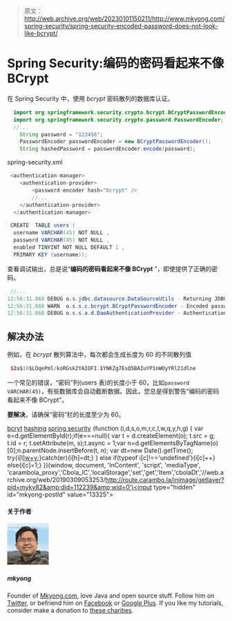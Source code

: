 > 原文：<http://web.archive.org/web/20230101150211/http://www.mkyong.com/spring-security/spring-security-encoded-password-does-not-look-like-bcrypt/>

# Spring Security:编码的密码看起来不像 BCrypt

在 Spring Security 中，使用 *bcrypt* 密码散列的数据库认证。

```java
  import org.springframework.security.crypto.bcrypt.BCryptPasswordEncoder;
  import org.springframework.security.crypto.password.PasswordEncoder;
  //...
	String password = "123456";
	PasswordEncoder passwordEncoder = new BCryptPasswordEncoder();
	String hashedPassword = passwordEncoder.encode(password);

```

spring-security.xml

```java
 <authentication-manager>
	<authentication-provider>
	    <password-encoder hash="bcrypt" />
	    //...
	</authentication-provider>
  </authentication-manager> 
```

```java
 CREATE  TABLE users (
  username VARCHAR(45) NOT NULL ,
  password VARCHAR(45) NOT NULL ,
  enabled TINYINT NOT NULL DEFAULT 1 ,
  PRIMARY KEY (username)); 
```

查看调试输出，总是说“**编码的密码看起来不像 BCrypt** ”，即使提供了正确的密码。

```java
 //...
12:56:31.868 DEBUG o.s.jdbc.datasource.DataSourceUtils - Returning JDBC Connection to DataSource
12:56:31.868 WARN  o.s.s.c.bcrypt.BCryptPasswordEncoder - Encoded password does not look like BCrypt
12:56:31.868 DEBUG o.s.s.a.d.DaoAuthenticationProvider - Authentication failed: password does not match stored value 
```

## 解决办法

例如，在 *bcrypt* 散列算法中，每次都会生成长度为 60 的不同散列值

```java
 $2a$10$LOqePml/koRGsk2YAIOFI.1YNKZg7EsQ5BAIuYP1nWOyYRl21dlne 
```

一个常见的错误，“密码”列(users 表)的长度小于 60，比如`password VARCHAR(45)`，有些数据库会自动截断数据。因此，您总是得到警告“编码的密码看起来不像 BCrypt”。

**要解决**，请确保“密码”栏的长度至少为 60。

[bcryt](http://web.archive.org/web/20190309053253/http://www.mkyong.com/tag/bcryt/) [hashing](http://web.archive.org/web/20190309053253/http://www.mkyong.com/tag/hashing/) [spring security](http://web.archive.org/web/20190309053253/http://www.mkyong.com/tag/spring-security/)![](img/1e73a701955db087f1b50d4f05f654f8.png) (function (i,d,s,o,m,r,c,l,w,q,y,h,g) { var e=d.getElementById(r);if(e===null){ var t = d.createElement(o); t.src = g; t.id = r; t.setAttribute(m, s);t.async = 1;var n=d.getElementsByTagName(o)[0];n.parentNode.insertBefore(t, n); var dt=new Date().getTime(); try{i[l][w+y](h,i[l][q+y](h)+'&amp;'+dt);}catch(er){i[h]=dt;} } else if(typeof i[c]!=='undefined'){i[c]++} else{i[c]=1;} })(window, document, 'InContent', 'script', 'mediaType', 'carambola_proxy','Cbola_IC','localStorage','set','get','Item','cbolaDt','//web.archive.org/web/20190309053253/http://route.carambo.la/inimage/getlayer?pid=myky82&amp;did=112239&amp;wid=0')<input type="hidden" id="mkyong-postId" value="13325">

#### 关于作者

![author image](img/60afb9e52dc33bf14e0699ad19528618.png)

##### mkyong

Founder of [Mkyong.com](http://web.archive.org/web/20190309053253/http://mkyong.com/), love Java and open source stuff. Follow him on [Twitter](http://web.archive.org/web/20190309053253/https://twitter.com/mkyong), or befriend him on [Facebook](http://web.archive.org/web/20190309053253/http://www.facebook.com/java.tutorial) or [Google Plus](http://web.archive.org/web/20190309053253/https://plus.google.com/110948163568945735692?rel=author). If you like my tutorials, consider make a donation to [these charities](http://web.archive.org/web/20190309053253/http://www.mkyong.com/blog/donate-to-charity/).